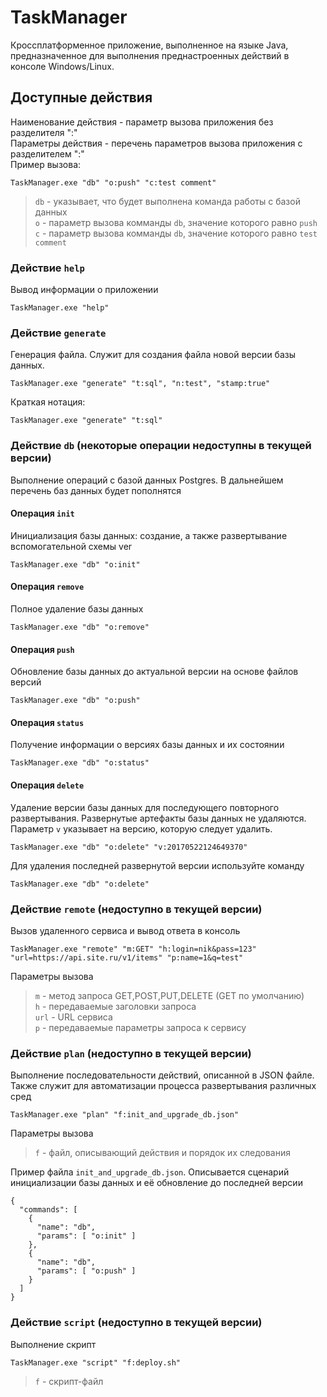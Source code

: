 # TaskManager
Кроссплатформенное приложение, выполненное на языке Java, предназначенное для выполнения преднастроенных действий в консоле Windows/Linux. 
## Доступные действия
Наименование действия - параметр вызова приложения без разделителя ":"   
Параметры действия - перечень параметров вызова приложения с разделителем ":"   
Пример вызова:
```
TaskManager.exe "db" "o:push" "c:test comment"
```
>`db` - указывает, что будет выполнена команда работы с базой данных  
>`o` - параметр вызова комманды `db`, значение которого равно `push`  
>`c` - параметр вызова комманды `db`, значение которого равно `test comment`  
### Действие `help`
Вывод информации о приложении
```
TaskManager.exe "help"
```
### Действие `generate`
Генерация файла. Служит для создания файла новой версии базы данных.
```
TaskManager.exe "generate" "t:sql", "n:test", "stamp:true"
```
 Краткая нотация:
```
TaskManager.exe "generate" "t:sql"
```
### Действие `db` (некоторые операции недоступны в текущей версии)
Выполнение операций с базой данных Postgres. В дальнейшем перечень баз данных будет пополнятся
#### Операция `init`
Инициализация базы данных: создание, а также развертывание вспомогательной схемы ver
```
TaskManager.exe "db" "o:init"
```
#### Операция `remove`
Полное удаление базы данных
```
TaskManager.exe "db" "o:remove"
```
#### Операция `push`
Обновление базы данных до актуальной версии на основе файлов версий
```
TaskManager.exe "db" "o:push"
```
#### Операция `status`
Получение информации о версиях базы данных и их состоянии
```
TaskManager.exe "db" "o:status"
```
#### Операция `delete`
Удаление версии базы данных для последующего повторного развертывания. Развернутые артефакты базы данных не удаляются. Параметр `v` указывает на версию, которую следует удалить.
```
TaskManager.exe "db" "o:delete" "v:20170522124649370"
```
Для удаления последней развернутой версии используйте команду
```
TaskManager.exe "db" "o:delete"
```
### Действие `remote` (недоступно в текущей версии)
Вызов удаленного сервиса и вывод ответа в консоль
```
TaskManager.exe "remote" "m:GET" "h:login=nik&pass=123" "url=https://api.site.ru/v1/items" "p:name=1&q=test"
```
Параметры вызова   
>`m` - метод запроса GET,POST,PUT,DELETE (GET по умолчанию)   
>`h` - передаваемые заголовки запроса   
>`url` - URL сервиса  
>`p` - передаваемые параметры запроса к сервису  
### Действие `plan` (недоступно в текущей версии)
Выполнение последовательности действий, описанной в JSON файле. Также служит для автоматизации процесса развертывания различных сред
```
TaskManager.exe "plan" "f:init_and_upgrade_db.json"
```
Параметры вызова   
>`f` - файл, описывающий действия и порядок их следования   

Пример файла `init_and_upgrade_db.json`. Описывается сценарий инициализации базы данных и её обновление до последней версии
```
{
  "commands": [
    {
      "name": "db",
      "params": [ "o:init" ]
    },
    {
      "name": "db",
      "params": [ "o:push" ]
    }
  ]
}
```
### Действие `script` (недоступно в текущей версии)
Выполнение скрипт
```
TaskManager.exe "script" "f:deploy.sh"
```
>`f` - скрипт-файл 